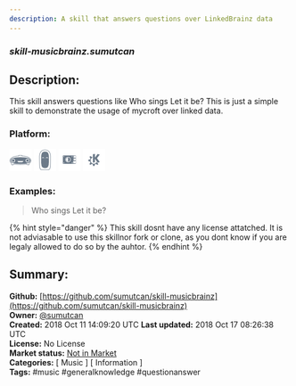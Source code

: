 ```yaml
---
description: A skill that answers questions over LinkedBrainz data
---
```


### _skill-musicbrainz.sumutcan_  
## Description:  
This skill answers questions like Who sings Let it be? This is just a simple skill to demonstrate the usage of mycroft over linked data.  
### Platform:  
 ![Mark I](../.gitbook/assets/mark-1-icon.png)  ![Mark II](../.gitbook/assets/mark-2-icon.png)  ![Picroft](../.gitbook/assets/picroft-icon.png)  ![plasmoid](../.gitbook/assets/kde.png)   
### Examples:  
> Who sings Let it be?  
  
{% hint style="danger" %}
This skill dosnt have any license attatched. It is not adviasable to use this skillnor fork or clone, as you dont know if you are legaly allowed to do so by the auhtor.
{% endhint %}
  
## Summary:  
**Github:** [https://github.com/sumutcan/skill-musicbrainz](https://github.com/sumutcan/skill-musicbrainz)  
**Owner:** [@sumutcan](https://github.com/sumutcan)  
**Created:** 2018 Oct 11 14:09:20 UTC  **Last updated:** 2018 Oct 17 08:26:38 UTC  
**License:** No License  
**Market status:** [Not in Market](https://market.mycroft.ai/skill/)  
**Categories:** [ Music ] [ Information ]   
**Tags:** \#music \#generalknowledge \#questionanswer   
